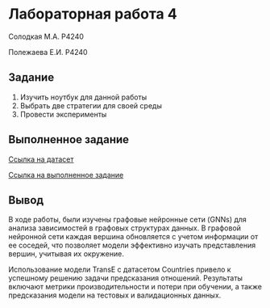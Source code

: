 # Лабораторная работа 4

Солодкая М.А. P4240

Полежаева Е.И. P4240

## Задание

1. Изучить ноутбук для данной работы
2. Выбрать две стратегии для своей среды
3. Провести эксперименты

## Выполненное задание

[Ссылка на датасет](https://pykeen.readthedocs.io/en/stable/api/pykeen.datasets.Countries.html)

[Ссылка на выполненное задание](https://github.com/ZhenyaP0/validation-and-testing/blob/2b7738426005422a1ed78ad992982a6c444b82bb/Lab1/Lr1.ipynb)

## Вывод

В ходе работы, были изучены графовые нейронные сети (GNNs) для анализа зависимостей в графовых структурах данных. В графовой нейронной сети каждая вершина обновляется с учетом информации от ее соседей, что позволяет модели эффективно изучать представления вершин, учитывая их окружение.

Использование модели TransE с датасетом Countries привело к успешному решению задачи предсказания отношений.
Результаты включают метрики производительности и потери при обучении, а также предсказания модели на тестовых и валидационных данных. 

